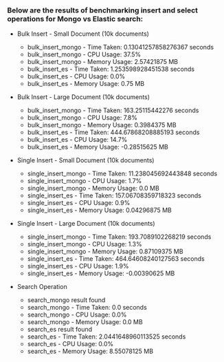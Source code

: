 ### Below are the results of benchmarking insert and select operations for Mongo vs Elastic search:
- Bulk Insert - Small Document (10k documents)
  - bulk_insert_mongo - Time Taken: 0.13041257858276367 seconds
  - bulk_insert_mongo - CPU Usage: 37.5%
  - bulk_insert_mongo - Memory Usage: 2.57421875 MB
  - bulk_insert_es - Time Taken: 1.253598928451538 seconds
  - bulk_insert_es - CPU Usage: 0.0%
  - bulk_insert_es - Memory Usage: 0.75 MB

- Bulk Insert - Large Document (10k documents)
  - bulk_insert_mongo - Time Taken: 163.25115442276 seconds
  - bulk_insert_mongo - CPU Usage: 7.8%
  - bulk_insert_mongo - Memory Usage: 0.3984375 MB
  - bulk_insert_es - Time Taken: 444.67868208885193 seconds
  - bulk_insert_es - CPU Usage: 14.7%
  - bulk_insert_es - Memory Usage: -0.28515625 MB

- Single Insert - Small Document (10k documents)
  - single_insert_mongo - Time Taken: 11.238045692443848 seconds
  - single_insert_mongo - CPU Usage: 1.7%
  - single_insert_mongo - Memory Usage: 0.0 MB
  - single_insert_es - Time Taken: 157.06708359718323 seconds
  - single_insert_es - CPU Usage: 0.9%
  - single_insert_es - Memory Usage: 0.04296875 MB

- Single Insert - Large Document (10k documents)
  - single_insert_mongo - Time Taken: 193.7089102268219 seconds
  - single_insert_mongo - CPU Usage: 1.3%
  - single_insert_mongo - Memory Usage: 0.87109375 MB
  - single_insert_es - Time Taken: 464.64608240127563 seconds
  - single_insert_es - CPU Usage: 1.9%
  - single_insert_es - Memory Usage: -0.00390625 MB

- Search Operation
  - search_mongo result found
  - search_mongo - Time Taken: 0.0 seconds
  - search_mongo - CPU Usage: 0.0%
  - search_mongo - Memory Usage: 0.0 MB
  - search_es result found
  - search_es - Time Taken: 2.0441648960113525 seconds
  - search_es - CPU Usage: 0.0%
  - search_es - Memory Usage: 8.55078125 MB
